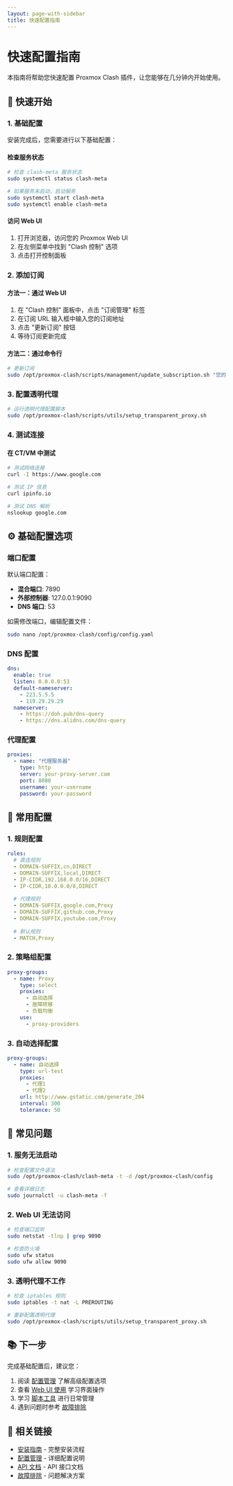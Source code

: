 ```yaml
---
layout: page-with-sidebar
title: 快速配置指南
---
```


# 快速配置指南

本指南将帮助您快速配置 Proxmox Clash 插件，让您能够在几分钟内开始使用。

## 🚀 快速开始

### 1. 基础配置

安装完成后，您需要进行以下基础配置：

#### 检查服务状态

```bash
# 检查 clash-meta 服务状态
sudo systemctl status clash-meta

# 如果服务未启动，启动服务
sudo systemctl start clash-meta
sudo systemctl enable clash-meta
```

#### 访问 Web UI

1. 打开浏览器，访问您的 Proxmox Web UI
2. 在左侧菜单中找到 "Clash 控制" 选项
3. 点击打开控制面板

### 2. 添加订阅

#### 方法一：通过 Web UI

1. 在 "Clash 控制" 面板中，点击 "订阅管理" 标签
2. 在订阅 URL 输入框中输入您的订阅地址
3. 点击 "更新订阅" 按钮
4. 等待订阅更新完成

#### 方法二：通过命令行

```bash
# 更新订阅
sudo /opt/proxmox-clash/scripts/management/update_subscription.sh "您的订阅URL"
```

### 3. 配置透明代理

```bash
# 运行透明代理配置脚本
sudo /opt/proxmox-clash/scripts/utils/setup_transparent_proxy.sh
```

### 4. 测试连接

#### 在 CT/VM 中测试

```bash
# 测试网络连接
curl -I https://www.google.com

# 测试 IP 信息
curl ipinfo.io

# 测试 DNS 解析
nslookup google.com
```

## ⚙️ 基础配置选项

### 端口配置

默认端口配置：
- **混合端口**: 7890
- **外部控制器**: 127.0.0.1:9090
- **DNS 端口**: 53

如需修改端口，编辑配置文件：

```bash
sudo nano /opt/proxmox-clash/config/config.yaml
```

### DNS 配置

```yaml
dns:
  enable: true
  listen: 0.0.0.0:53
  default-nameserver:
    - 223.5.5.5
    - 119.29.29.29
  nameserver:
    - https://doh.pub/dns-query
    - https://dns.alidns.com/dns-query
```

### 代理配置

```yaml
proxies:
  - name: "代理服务器"
    type: http
    server: your-proxy-server.com
    port: 8080
    username: your-username
    password: your-password
```

## 🔧 常用配置

### 1. 规则配置

```yaml
rules:
  # 直连规则
  - DOMAIN-SUFFIX,cn,DIRECT
  - DOMAIN-SUFFIX,local,DIRECT
  - IP-CIDR,192.168.0.0/16,DIRECT
  - IP-CIDR,10.0.0.0/8,DIRECT
  
  # 代理规则
  - DOMAIN-SUFFIX,google.com,Proxy
  - DOMAIN-SUFFIX,github.com,Proxy
  - DOMAIN-SUFFIX,youtube.com,Proxy
  
  # 默认规则
  - MATCH,Proxy
```

### 2. 策略组配置

```yaml
proxy-groups:
  - name: Proxy
    type: select
    proxies:
      - 自动选择
      - 故障转移
      - 负载均衡
    use:
      - proxy-providers
```

### 3. 自动选择配置

```yaml
proxy-groups:
  - name: 自动选择
    type: url-test
    proxies:
      - 代理1
      - 代理2
    url: http://www.gstatic.com/generate_204
    interval: 300
    tolerance: 50
```

## 🚨 常见问题

### 1. 服务无法启动

```bash
# 检查配置文件语法
sudo /opt/proxmox-clash/clash-meta -t -d /opt/proxmox-clash/config

# 查看详细日志
sudo journalctl -u clash-meta -f
```

### 2. Web UI 无法访问

```bash
# 检查端口监听
sudo netstat -tlnp | grep 9090

# 检查防火墙
sudo ufw status
sudo ufw allow 9090
```

### 3. 透明代理不工作

```bash
# 检查 iptables 规则
sudo iptables -t nat -L PREROUTING

# 重新配置透明代理
sudo /opt/proxmox-clash/scripts/utils/setup_transparent_proxy.sh
```

## 📚 下一步

完成基础配置后，建议您：

1. 阅读 [配置管理](README.md) 了解高级配置选项
2. 查看 [Web UI 使用](../ui/README.md) 学习界面操作
3. 学习 [脚本工具](../scripts/) 进行日常管理
4. 遇到问题时参考 [故障排除](../troubleshooting/README.md)

## 🔗 相关链接

- [安装指南](../installation/README.md) - 完整安装流程
- [配置管理](README.md) - 详细配置说明
- [API 文档](../api/README.md) - API 接口文档
- [故障排除](../troubleshooting/README.md) - 问题解决方案
